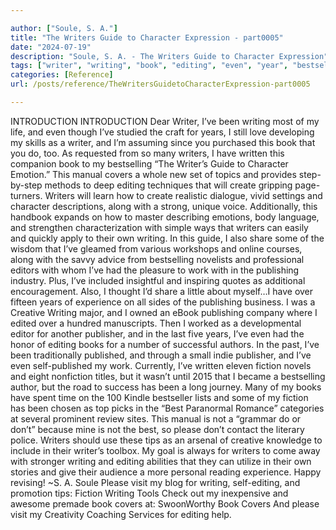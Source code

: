 ```yaml
---

author: ["Soule, S. A."]
title: "The Writers Guide to Character Expression - part0005"
date: "2024-07-19"
description: "Soule, S. A. - The Writers Guide to Character Expression"
tags: ["writer", "writing", "book", "editing", "even", "year", "bestselling", "cover", "publishing", "fiction", "please", "introduction", "many", "written", "guide", "character", "manual", "create", "along", "also", "share", "editor", "work", "experience", "creative"]
categories: [Reference]
url: /posts/reference/TheWritersGuidetoCharacterExpression-part0005

---
```



INTRODUCTION
INTRODUCTION
Dear Writer,
I’ve been writing most of my life, and even though I’ve studied the craft for years, I still love developing my skills as a writer, and I’m assuming since you purchased this book that you do, too.
As requested from so many writers, I have written this companion book to my bestselling “The Writer’s Guide to Character Emotion.” This manual covers a whole new set of topics and provides step-by-step methods to deep editing techniques that will create gripping page-turners. Writers will learn how to create realistic dialogue, vivid settings and character descriptions, along with a strong, unique voice. Additionally, this handbook expands on how to master describing emotions, body language, and strengthen characterization with simple ways that writers can easily and quickly apply to their own writing.
In this guide, I also share some of the wisdom that I’ve gleamed from various workshops and online courses, along with the savvy advice from bestselling novelists and professional editors with whom I’ve had the pleasure to work with in the publishing industry. Plus, I’ve included insightful and inspiring quotes as additional encouragement.
Also, I thought I’d share a little about myself…I have over fifteen years of experience on all sides of the publishing business. I was a Creative Writing major, and I owned an eBook publishing company where I edited over a hundred manuscripts. Then I worked as a developmental editor for another publisher, and in the last five years, I’ve even had the honor of editing books for a number of successful authors.
In the past, I’ve been traditionally published, and through a small indie publisher, and I’ve even self-published my work. Currently, I’ve written eleven fiction novels and eight nonfiction titles, but it wasn’t until 2015 that I became a bestselling author, but the road to success has been a long journey. Many of my books have spent time on the 100 Kindle bestseller lists and some of my fiction has been chosen as top picks in the “Best Paranormal Romance” categories at several prominent review sites.
This manual is not a “grammar do or don’t” because mine is not the best, so please don’t contact the literary police. Writers should use these tips as an arsenal of creative knowledge to include in their writer’s toolbox. My goal is always for writers to come away with stronger writing and editing abilities that they can utilize in their own stories and give their audience a more personal reading experience.
Happy revising!
~S. A. Soule
Please visit my blog for writing, self-editing, and promotion tips: Fiction Writing Tools
Check out my inexpensive and awesome premade book covers at: SwoonWorthy Book Covers
And please visit my Creativity Coaching Services for editing help.
